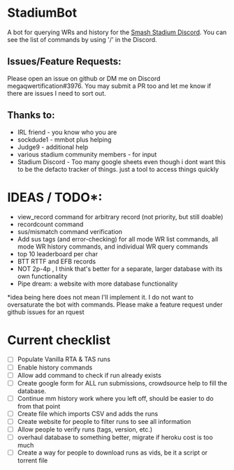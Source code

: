# StadiumBot

A bot for querying WRs and history for the [Smash Stadium Discord](https://discord.gg/3D6YjWJ). You can see the list of commands by using '/' in the Discord.

## Issues/Feature Requests:  
Please open an issue on github or DM me on Discord megaqwertification#3976. You may submit a PR too and let me know if there are issues I need to sort out.

## Thanks to:
- IRL friend - you know who you are
- sockdude1 - mmbot plus helping
- Judge9 - additional help
- various stadium community members - for input
- Stadium Discord - Too many google sheets even though i dont want this to be the defacto tracker of things. just a tool to access things quickly

# IDEAS / TODO*:
- view_record command for arbitrary record (not priority, but still doable)
- recordcount command
- sus/mismatch command verification
- Add sus tags (and error-checking) for all mode WR list commands, all mode WR history commands, and individual WR query commands
- top 10 leaderboard per char
- BTT RTTF and EFB records
- NOT 2p-4p , I think that's better for a separate, larger database with its own functionality
- Pipe dream: a website with more database functionality

*idea being here does not mean I'll implement it. I do not want to oversaturate the bot with commands. Please make a feature request under github issues for an rquest

# Current checklist
- [ ] Populate Vanilla RTA & TAS runs
- [ ] Enable history commands
- [ ] Allow add command to check if run already exists
- [ ] Create google form for ALL run submissions, crowdsource help to fill the database. 
- [ ] Continue mm history work where you left off, should be easier to do from that point
- [ ] Create file which imports CSV and adds the runs
- [ ] Create website for people to filter runs to see all information
- [ ] Allow people to verify runs (tags, version, etc.)
- [ ] overhaul database to something better, migrate if heroku cost is too much
- [ ] Create a way for people to download runs as vids, be it a script or torrent file
